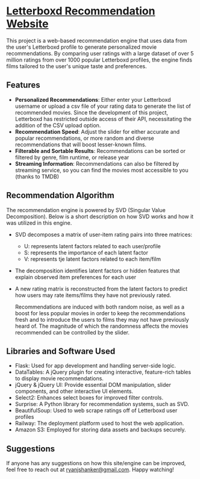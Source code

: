 # [Letterboxd Recommendation Website](https://web-production-3d827.up.railway.app/)

This project is a web-based recommendation engine that uses data from the user's Letterboxd profile to generate personalized movie recommendations.
By comparing user ratings with a large dataset of over 5 million ratings from over 1000 popular Letterboxd profiles, the engine finds films tailored
to the user's unique taste and preferences.

## Features

- **Personalized Recommendations**: Either enter your Letterboxd username or upload a csv file of your rating data to generate the list of recommended movies. Since the development of this project, Letterboxd has restricted outside access of their API, necessitating the addition of the CSV upload option.
- **Recommendation Speed**: Adjust the slider for either accurate and popular recommendations, or more random and diverse recommendations that will boost lesser-known films.
- **Filterable and Sortable Results**: Recommendations can be sorted or filtered by genre, film runtime, or release year
- **Streaming Information**: Recommendations can also be filtered by streaming service, so you can find the movies most accessible to you (thanks to TMDB)

## Recommendation Algorithm

The recommendation engine is powered by SVD (Singular Value Decomposition). Below is a short description on how SVD works and how it was utilized in this engine.

- SVD decomposes a matrix of user-item rating pairs into three matrices:
  - U: represents latent factors related to each user/profile
  - S: represents the importance of each latent factor
  - V: represents tje latent factors related to each item/film
- The decomposition identifies latent factors or hidden features that explain observed item preferences for each user
- A new rating matrix is reconstructed from the latent factors to predict how users may rate items/films they have not previously rated.

  Recommendations are induced with both random noise, as well as a boost for less popular movies in order to keep the recommendations fresh and to introduce the users to films they may not have previously heard of. The magnitude of which the randomness affects the movies recommended can be controlled by the slider.

## Libraries and Software Used

- Flask: Used for app development and handling server-side logic.
- DataTables: A jQuery plugin for creating interactive, feature-rich tables to display movie recommendations.
- jQuery & jQuery UI: Provide essential DOM manipulation, slider components, and other interactive UI elements.
- Select2: Enhances select boxes for improved filter controls.
- Surprise: A Python library for recommendation systems, such as SVD.
- BeautifulSoup: Used to web scrape ratings off of Letterboxd user profiles
- Railway: The deployment platform used to host the web application.
- Amazon S3: Employed for storing data assets and backups securely.

## Suggestions

If anyone has any suggestions on how this site/engine can be improved, feel free to reach out at ryanjshanker@gmail.com. Happy watching!
